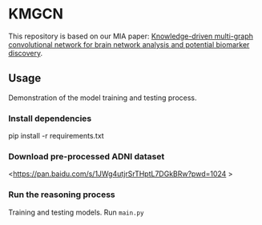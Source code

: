 # KMGCN
This repository is based on our MIA paper: [Knowledge-driven multi-graph convolutional network for brain network analysis and
 potential biomarker discovery](https://www.sciencedirect.com/science/article/abs/pii/S1361841524002937).

## Usage
Demonstration of the model training and testing process.
### Install dependencies
  pip install -r requirements.txt

### Download pre-processed ADNI dataset
<https://pan.baidu.com/s/1JWg4utjrSrTHptL7DGkBRw?pwd=1024 >

### Run the reasoning process
Training and testing models. Run `main.py`
